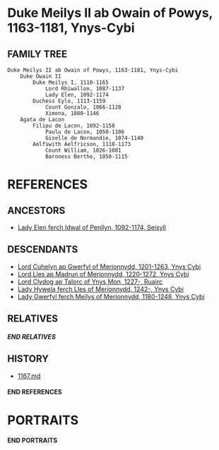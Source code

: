 # Duke Meilys II ab Owain of Powys, 1163-1181, Ynys-Cybi

## FAMILY TREE
```
Duke Meilys II ab Owain of Powys, 1163-1181, Ynys-Cybi
    Duke Owain II
        Duke Meilys I, 1110-1165
            Lord Rhiwallon, 1087-1137
            Lady Elen, 1092-1174
        Duchess Eylo, 1113-1159
            Count Gonzalo, 1066-1128
            Ximena, 1080-1146
    Agata de Lacon
        Filipu de Lacon, 1092-1158
            Paulu de Lacon, 1050-1106
            Giselle de Normandie, 1074-1140
        Aelfswith Aelfricson, 1118-1173
            Count William, 1026-1081
            Baroness Berthe, 1050-1115
```

# REFERENCES

## ANCESTORS
* [Lady Elen ferch Idwal of Penllyn, 1092-1174, Seisyll](elen_ferch_idwal_1092.md)

## DESCENDANTS
* [Lord Cuhelyn ap Gwerfyl of Merionnydd, 1201-1263, Ynys Cybi](cuhelyn_ap_gwerfyl_1201.md)
* [Lord Lles ap Madrun of Merionnydd, 1220-1272, Ynys Cybi](lles_ap_madrun_1220.md)
* [Lord Clydog ap Talorc of Ynys Mon, 1227-, Ruairc](clydog_ap_talorc_1227.md)
* [Lady Hywela ferch Lles of Merionnydd, 1242-, Ynys Cybi](hywela_ferch_lles_1242.md)
* [Lady Gwerfyl ferch Meilys of Merionnydd, 1180-1248, Ynys Cybi](gwerfyl_ferch_meilys_1180.md)

## RELATIVES

##### END RELATIVES 
## HISTORY
* [1167.md](../h/1167.md)

#### END REFERENCES

# PORTRAITS

#### END PORTRAITS

